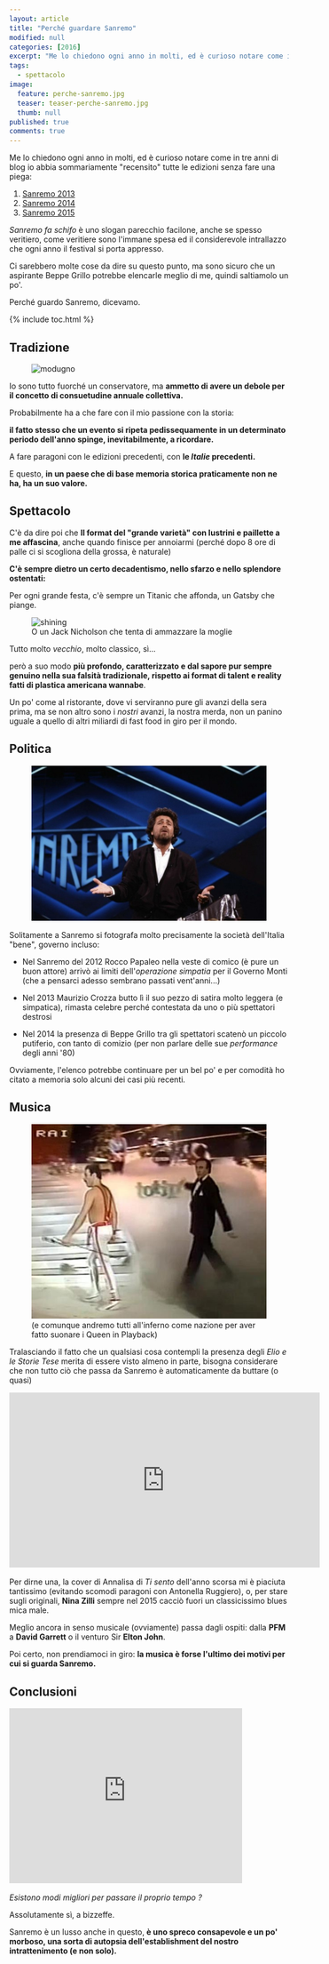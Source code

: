 ```yaml
---
layout: article
title: "Perché guardare Sanremo"
modified: null
categories: [2016]
excerpt: "Me lo chiedono ogni anno in molti, ed è curioso notare come in tre anni di blog io abbia sommariamente recensito tutte le edizioni senza fare una piega:"
tags:
  - spettacolo
image: 
  feature: perche-sanremo.jpg
  teaser: teaser-perche-sanremo.jpg
  thumb: null
published: true
comments: true
---
```


Me lo chiedono ogni anno in molti, ed è curioso notare come in tre anni di blog io abbia sommariamente "recensito" tutte le edizioni senza fare una piega:

1. [Sanremo 2013](http://xabacadabra.com/2013/sanremo-duemilatredici/)
2. [Sanremo 2014](http://xabacadabra.com/2014/sanremo-2014/)
3. [Sanremo 2015](http://xabacadabra.com/2015/sanremo-2015/)

*Sanremo fa schifo* è uno slogan parecchio facilone, anche se spesso veritiero, come veritiere sono l'immane spesa ed il considerevole intrallazzo che ogni anno il festival si porta appresso.

Ci sarebbero molte cose da dire su questo punto, ma sono sicuro che un aspirante Beppe Grillo potrebbe elencarle meglio di me, quindi saltiamolo un po'.

Perché guardo Sanremo, dicevamo.

{% include toc.html %}

## Tradizione

<figure>
	<img src='/gallery/sanremo/mudugno.jpg' alt='modugno'>
</figure>

Io sono tutto fuorché un conservatore, ma **ammetto di avere un debole per il concetto di consuetudine annuale collettiva.** 

Probabilmente ha a che fare con il mio passione con la storia: 

**il fatto stesso che un evento si ripeta pedissequamente in un determinato periodo dell'anno spinge, inevitabilmente, a ricordare.**

A fare paragoni con le edizioni precedenti, con **le *Italie* precedenti.**

E questo, **in un paese che di base memoria storica praticamente non ne ha, ha un suo valore.**

## Spettacolo

C'è da dire poi che **Il format del "grande varietà" con lustrini e paillette a me affascina**, anche quando finisce per annoiarmi (perché dopo 8 ore di palle ci si scogliona della grossa, è naturale)

**C'è sempre dietro un certo decadentismo, nello sfarzo e nello splendore ostentati:**

Per ogni grande festa, c'è sempre un Titanic che affonda, un Gatsby che piange.

<figure>
	<img src='http://screenprism.com/assets/img/article/_1080x400/178763.jpg' alt='shining'>
	<figcaption>O un Jack Nicholson che tenta di ammazzare la moglie</figcaption>
</figure>	

Tutto molto *vecchio*, molto classico, sì...

però a suo modo **più profondo, caratterizzato e dal sapore pur sempre genuino nella sua falsità tradizionale, rispetto ai format di talent e reality fatti di plastica americana wannabe**.

Un po' come al ristorante, dove vi serviranno pure gli avanzi della sera prima, ma se non altro sono i *nostri* avanzi, la nostra merda, non un panino uguale a quello di altri miliardi di fast food in giro per il mondo.

## Politica

<figure>
	<img src='/gallery/sanremo/grillo-sanremo-1988.jpg' alt='grillo'>
</figure>

Solitamente a Sanremo si fotografa molto precisamente la società dell'Italia "bene", governo incluso: 

- Nel Sanremo del 2012 Rocco Papaleo nella veste di comico (è pure un buon attore)  arrivò ai limiti dell'*operazione simpatia* per il Governo Monti (che a pensarci adesso sembrano passati vent'anni...)

- Nel 2013 Maurizio Crozza butto lì il suo pezzo di satira molto leggera (e simpatica), rimasta celebre perché contestata da uno o più spettatori destrosi

- Nel 2014 la presenza di Beppe Grillo tra gli spettatori scatenò un piccolo putiferio, con tanto di comizio (per non parlare delle sue *performance* degli anni '80)

Ovviamente, l'elenco potrebbe continuare per un bel po' e per comodità ho citato a memoria solo alcuni dei casi più recenti.

## Musica

<figure>
	<img src='/gallery/sanremo/sanremo-queen.jpg' alt='queen'>
	<figcaption>(e comunque andremo tutti all'inferno come nazione per aver fatto suonare i Queen in Playback)</figcaption>
</figure>

Tralasciando il fatto che un qualsiasi cosa contempli la presenza degli *Elio e le Storie Tese* merita di essere visto almeno in parte, bisogna considerare che non tutto ciò che passa da Sanremo è automaticamente da buttare (o quasi)

<iframe width="560" height="315" src="https://www.youtube.com/embed/mcuMpNvBJPg" frameborder="0" allowfullscreen></iframe>

Per dirne una, la cover di Annalisa di *Ti sento* dell'anno scorsa mi è piaciuta tantissimo (evitando scomodi paragoni con Antonella Ruggiero), o, per stare sugli originali, **Nina Zilli** sempre nel 2015 cacciò fuori un classicissimo blues mica male.

Meglio ancora in senso musicale (ovviamente) passa dagli ospiti: dalla **PFM** a **David Garrett** o il venturo Sir **Elton John**. 

Poi certo, non prendiamoci in giro: **la musica è forse l'ultimo dei motivi per cui si guarda Sanremo.**

## Conclusioni

<iframe width="420" height="315" src="https://www.youtube.com/embed/jdt4MGcZkew" frameborder="0" allowfullscreen></iframe>

*Esistono modi migliori per passare il proprio tempo ?*

Assolutamente sì, a bizzeffe.

Sanremo è un lusso anche in questo, **è uno spreco consapevole e un po' morboso, una sorta di autopsia dell'establishment del nostro intrattenimento (e non solo).**